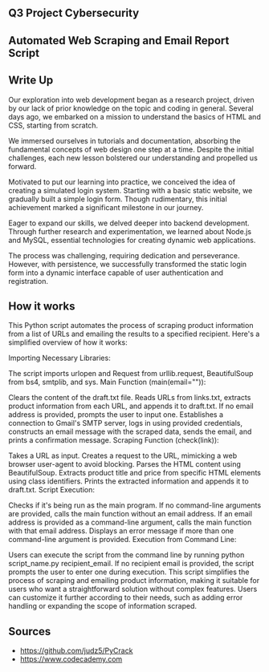 ## Q3 Project Cybersecurity

## Automated Web Scraping and Email Report Script

## Write Up

Our exploration into web development began as a research project, driven by our lack of prior knowledge on the topic and coding in general. Several days ago, we embarked on a mission to understand the basics of HTML and CSS, starting from scratch.

We immersed ourselves in tutorials and documentation, absorbing the fundamental concepts of web design one step at a time. Despite the initial challenges, each new lesson bolstered our understanding and propelled us forward.

Motivated to put our learning into practice, we conceived the idea of creating a simulated login system. Starting with a basic static website, we gradually built a simple login form. Though rudimentary, this initial achievement marked a significant milestone in our journey.

Eager to expand our skills, we delved deeper into backend development. Through further research and experimentation, we learned about Node.js and MySQL, essential technologies for creating dynamic web applications.

The process was challenging, requiring dedication and perseverance. However, with persistence, we successfully transformed the static login form into a dynamic interface capable of user authentication and registration.


## How it works
This Python script automates the process of scraping product information from a list of URLs and emailing the results to a specified recipient. Here's a simplified overview of how it works:

Importing Necessary Libraries:

The script imports urlopen and Request from urllib.request, BeautifulSoup from bs4, smtplib, and sys.
Main Function (main(email="")):

Clears the content of the draft.txt file.
Reads URLs from links.txt, extracts product information from each URL, and appends it to draft.txt.
If no email address is provided, prompts the user to input one.
Establishes a connection to Gmail's SMTP server, logs in using provided credentials, constructs an email message with the scraped data, sends the email, and prints a confirmation message.
Scraping Function (check(link)):

Takes a URL as input.
Creates a request to the URL, mimicking a web browser user-agent to avoid blocking.
Parses the HTML content using BeautifulSoup.
Extracts product title and price from specific HTML elements using class identifiers.
Prints the extracted information and appends it to draft.txt.
Script Execution:

Checks if it's being run as the main program.
If no command-line arguments are provided, calls the main function without an email address.
If an email address is provided as a command-line argument, calls the main function with that email address.
Displays an error message if more than one command-line argument is provided.
Execution from Command Line:

Users can execute the script from the command line by running python script_name.py recipient_email.
If no recipient email is provided, the script prompts the user to enter one during execution.
This script simplifies the process of scraping and emailing product information, making it suitable for users who want a straightforward solution without complex features. Users can customize it further according to their needs, such as adding error handling or expanding the scope of information scraped.

## Sources
- https://github.com/judz5/PyCrack
- https://www.codecademy.com
